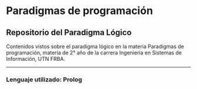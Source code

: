 # Paradigmas de programación

## Repositorio del Paradigma Lógico

Contenidos vistos sobre el paradigma lógico en la materia Paradigmas de programación,
materia de 2° año de la carrera Ingeniería en Sistemas de Información, UTN FRBA.

---

### Lenguaje utilizado: Prolog